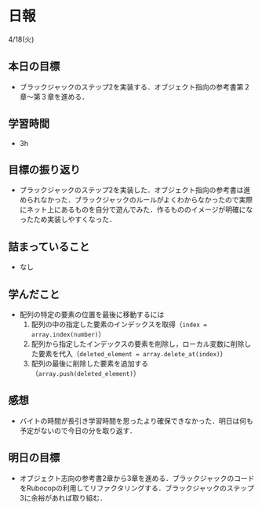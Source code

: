 # 日報

4/18(火)

## 本日の目標

- ブラックジャックのステップ2を実装する．オブジェクト指向の参考書第２章〜第３章を進める．

## 学習時間

- 3h

## 目標の振り返り

- ブラックジャックのステップ2を実装した．オブジェクト指向の参考書は進められなかった．ブラックジャックのルールがよくわからなかったので実際にネット上にあるものを自分で遊んでみた．作るもののイメージが明確になったため実装しやすくなった．

## 詰まっていること

- なし

## 学んだこと

- 配列の特定の要素の位置を最後に移動するには
    1. 配列の中の指定した要素のインデックスを取得（`index = array.index(number)`）
    2. 配列から指定したインデックスの要素を削除し，ローカル変数に削除した要素を代入（`deleted_element = array.delete_at(index)`）
    3. 配列の最後に削除した要素を追加する（`array.push(deleted_element)`）

## 感想

- バイトの時間が長引き学習時間を思ったより確保できなかった．明日は何も予定がないので今日の分を取り返す．

## 明日の目標

- オブジェクト志向の参考書2章から3章を進める．ブラックジャックのコードをRubocopの利用してリファクタリングする．ブラックジャックのステップ3に余裕があれば取り組む．